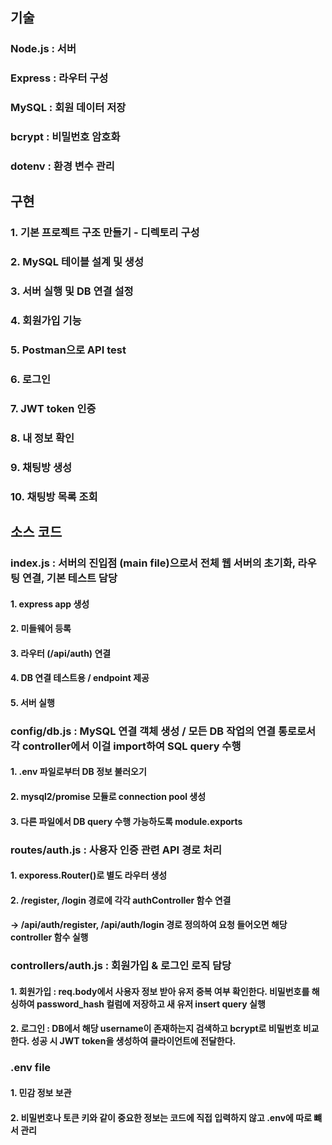 ## 기술
### Node.js : 서버 
### Express : 라우터 구성
### MySQL : 회원 데이터 저장
### bcrypt : 비밀번호 암호화
### dotenv : 환경 변수 관리

## 구현
### 1. 기본 프로젝트 구조 만들기 - 디렉토리 구성
### 2. MySQL 테이블 설계 및 생성
### 3. 서버 실행 및 DB 연결 설정
### 4. 회원가입 기능
### 5. Postman으로 API test
### 6. 로그인
### 7. JWT token 인증
### 8. 내 정보 확인
### 9. 채팅방 생성
### 10. 채팅방 목록 조회

## 소스 코드

### index.js : 서버의 진입점 (main file)으로서 전체 웹 서버의 초기화, 라우팅 연결, 기본 테스트 담당
#### 1. express app 생성
#### 2. 미들웨어 등록 
#### 3. 라우터 (/api/auth) 연결
#### 4. DB 연결 테스트용 / endpoint 제공
#### 5. 서버 실행

### config/db.js : MySQL 연결 객체 생성 / 모든 DB 작업의 연결 통로로서 각 controller에서 이걸 import하여 SQL query 수행
#### 1. .env 파일로부터 DB 정보 불러오기
#### 2. mysql2/promise 모듈로 connection pool 생성
#### 3. 다른 파일에서 DB query 수행 가능하도록 module.exports

### routes/auth.js : 사용자 인증 관련 API 경로 처리
#### 1. exporess.Router()로 별도 라우터 생성
#### 2. /register, /login 경로에 각각 authController 함수 연결
#### -> /api/auth/register, /api/auth/login 경로 정의하여 요청 들어오면 해당 controller 함수 실행

### controllers/auth.js : 회원가입 & 로그인 로직 담당
#### 1. 회원가입 : req.body에서 사용자 정보 받아 유저 중복 여부 확인한다. 비밀번호를 해싱하여 password_hash 컬럼에 저장하고 새 유저 insert query 실행
#### 2. 로그인 : DB에서 해당 username이 존재하는지 검색하고 bcrypt로 비밀번호 비교한다. 성공 시 JWT token을 생성하여 클라이언트에 전달한다.

### .env file 
#### 1. 민감 정보 보관
#### 2. 비밀번호나 토큰 키와 같이 중요한 정보는 코드에 직접 입력하지 않고 .env에 따로 뺴서 관리
